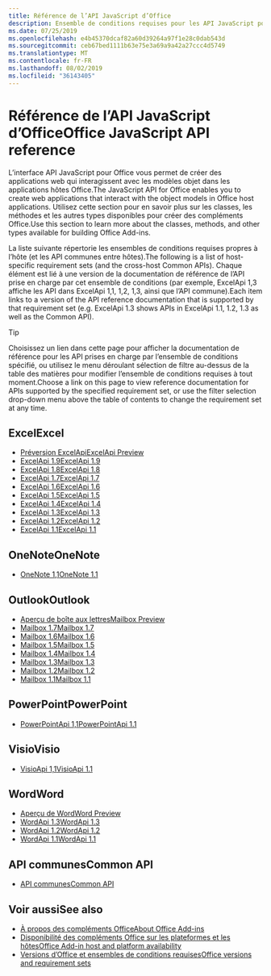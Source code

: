 ```yaml
---
title: Référence de l’API JavaScript d’Office
description: Ensemble de conditions requises pour les API JavaScript pour Office par hôte
ms.date: 07/25/2019
ms.openlocfilehash: e4b45370dcaf82a60d39264a97f1e28c0dab543d
ms.sourcegitcommit: ceb67bed1111b63e75e3a69a9a42a27ccc4d5749
ms.translationtype: MT
ms.contentlocale: fr-FR
ms.lasthandoff: 08/02/2019
ms.locfileid: "36143405"
---
```

# <a name="office-javascript-api-reference"></a><span data-ttu-id="dc260-103">Référence de l’API JavaScript d’Office</span><span class="sxs-lookup"><span data-stu-id="dc260-103">Office JavaScript API reference</span></span>

<span data-ttu-id="dc260-104">L’interface API JavaScript pour Office vous permet de créer des applications web qui interagissent avec les modèles objet dans les applications hôtes Office.</span><span class="sxs-lookup"><span data-stu-id="dc260-104">The JavaScript API for Office enables you to create web applications that interact with the object models in Office host applications.</span></span> <span data-ttu-id="dc260-105">Utilisez cette section pour en savoir plus sur les classes, les méthodes et les autres types disponibles pour créer des compléments Office.</span><span class="sxs-lookup"><span data-stu-id="dc260-105">Use this section to learn more about the classes, methods, and other types available for building Office Add-ins.</span></span>

<span data-ttu-id="dc260-106">La liste suivante répertorie les ensembles de conditions requises propres à l’hôte (et les API communes entre hôtes).</span><span class="sxs-lookup"><span data-stu-id="dc260-106">The following is a list of host-specific requirement sets (and the cross-host Common APIs).</span></span> <span data-ttu-id="dc260-107">Chaque élément est lié à une version de la documentation de référence de l’API prise en charge par cet ensemble de conditions (par exemple, ExcelApi 1,3 affiche les API dans ExcelApi 1,1, 1,2, 1,3, ainsi que l’API commune).</span><span class="sxs-lookup"><span data-stu-id="dc260-107">Each item links to a version of the API reference documentation that is supported by that requirement set (e.g. ExcelApi 1.3 shows APIs in ExcelApi 1.1, 1.2, 1.3 as well as the Common API).</span></span>

> [!TIP]
> <span data-ttu-id="dc260-108">Choisissez un lien dans cette page pour afficher la documentation de référence pour les API prises en charge par l’ensemble de conditions spécifié, ou utilisez le menu déroulant sélection de filtre au-dessus de la table des matières pour modifier l’ensemble de conditions requises à tout moment.</span><span class="sxs-lookup"><span data-stu-id="dc260-108">Choose a link on this page to view reference documentation for APIs supported by the specified requirement set, or use the filter selection drop-down menu above the table of contents to change the requirement set at any time.</span></span>

## <a name="excel"></a><span data-ttu-id="dc260-109">Excel</span><span class="sxs-lookup"><span data-stu-id="dc260-109">Excel</span></span>

- [<span data-ttu-id="dc260-110">Préversion ExcelApi</span><span class="sxs-lookup"><span data-stu-id="dc260-110">ExcelApi Preview</span></span>](/javascript/api/excel?view=excel-js-preview)
- [<span data-ttu-id="dc260-111">ExcelApi 1.9</span><span class="sxs-lookup"><span data-stu-id="dc260-111">ExcelApi 1.9</span></span>](/javascript/api/excel?view=excel-js-1.9)
- [<span data-ttu-id="dc260-112">ExcelApi 1.8</span><span class="sxs-lookup"><span data-stu-id="dc260-112">ExcelApi 1.8</span></span>](/javascript/api/excel?view=excel-js-1.8)
- [<span data-ttu-id="dc260-113">ExcelApi 1.7</span><span class="sxs-lookup"><span data-stu-id="dc260-113">ExcelApi 1.7</span></span>](/javascript/api/excel?view=excel-js-1.7)
- [<span data-ttu-id="dc260-114">ExcelApi 1.6</span><span class="sxs-lookup"><span data-stu-id="dc260-114">ExcelApi 1.6</span></span>](/javascript/api/excel?view=excel-js-1.6)
- [<span data-ttu-id="dc260-115">ExcelApi 1.5</span><span class="sxs-lookup"><span data-stu-id="dc260-115">ExcelApi 1.5</span></span>](/javascript/api/excel?view=excel-js-1.5)
- [<span data-ttu-id="dc260-116">ExcelApi 1.4</span><span class="sxs-lookup"><span data-stu-id="dc260-116">ExcelApi 1.4</span></span>](/javascript/api/excel?view=excel-js-1.4)
- [<span data-ttu-id="dc260-117">ExcelApi 1.3</span><span class="sxs-lookup"><span data-stu-id="dc260-117">ExcelApi 1.3</span></span>](/javascript/api/excel?view=excel-js-1.3)
- [<span data-ttu-id="dc260-118">ExcelApi 1.2</span><span class="sxs-lookup"><span data-stu-id="dc260-118">ExcelApi 1.2</span></span>](/javascript/api/excel?view=excel-js-1.2)
- [<span data-ttu-id="dc260-119">ExcelApi 1.1</span><span class="sxs-lookup"><span data-stu-id="dc260-119">ExcelApi 1.1</span></span>](/javascript/api/excel?view=excel-js-1.1)

## <a name="onenote"></a><span data-ttu-id="dc260-120">OneNote</span><span class="sxs-lookup"><span data-stu-id="dc260-120">OneNote</span></span>

- [<span data-ttu-id="dc260-121">OneNote 1,1</span><span class="sxs-lookup"><span data-stu-id="dc260-121">OneNote 1.1</span></span>](/javascript/api/onenote?view=onenote-js-1.1)

## <a name="outlook"></a><span data-ttu-id="dc260-122">Outlook</span><span class="sxs-lookup"><span data-stu-id="dc260-122">Outlook</span></span>

- [<span data-ttu-id="dc260-123">Aperçu de boîte aux lettres</span><span class="sxs-lookup"><span data-stu-id="dc260-123">Mailbox Preview</span></span>](/javascript/api/outlook?view=outlook-js-preview)
- [<span data-ttu-id="dc260-124">Mailbox 1.7</span><span class="sxs-lookup"><span data-stu-id="dc260-124">Mailbox 1.7</span></span>](/javascript/api/outlook?view=outlook-js-1.7)
- [<span data-ttu-id="dc260-125">Mailbox 1.6</span><span class="sxs-lookup"><span data-stu-id="dc260-125">Mailbox 1.6</span></span>](/javascript/api/outlook?view=outlook-js-1.6)
- [<span data-ttu-id="dc260-126">Mailbox 1.5</span><span class="sxs-lookup"><span data-stu-id="dc260-126">Mailbox 1.5</span></span>](/javascript/api/outlook?view=outlook-js-1.5)
- [<span data-ttu-id="dc260-127">Mailbox 1.4</span><span class="sxs-lookup"><span data-stu-id="dc260-127">Mailbox 1.4</span></span>](/javascript/api/outlook?view=outlook-js-1.4)
- [<span data-ttu-id="dc260-128">Mailbox 1.3</span><span class="sxs-lookup"><span data-stu-id="dc260-128">Mailbox 1.3</span></span>](/javascript/api/outlook?view=outlook-js-1.3)
- [<span data-ttu-id="dc260-129">Mailbox 1.2</span><span class="sxs-lookup"><span data-stu-id="dc260-129">Mailbox 1.2</span></span>](/javascript/api/outlook?view=outlook-js-1.2)
- [<span data-ttu-id="dc260-130">Mailbox 1.1</span><span class="sxs-lookup"><span data-stu-id="dc260-130">Mailbox 1.1</span></span>](/javascript/api/outlook?view=outlook-js-1.1)

## <a name="powerpoint"></a><span data-ttu-id="dc260-131">PowerPoint</span><span class="sxs-lookup"><span data-stu-id="dc260-131">PowerPoint</span></span>

- [<span data-ttu-id="dc260-132">PowerPointApi 1,1</span><span class="sxs-lookup"><span data-stu-id="dc260-132">PowerPointApi 1.1</span></span>](/javascript/api/powerpoint?view=powerpoint-js-1.1)

## <a name="visio"></a><span data-ttu-id="dc260-133">Visio</span><span class="sxs-lookup"><span data-stu-id="dc260-133">Visio</span></span>

- [<span data-ttu-id="dc260-134">VisioApi 1,1</span><span class="sxs-lookup"><span data-stu-id="dc260-134">VisioApi 1.1</span></span>](/javascript/api/visio?view=visio-js-1.1)

## <a name="word"></a><span data-ttu-id="dc260-135">Word</span><span class="sxs-lookup"><span data-stu-id="dc260-135">Word</span></span>

- [<span data-ttu-id="dc260-136">Aperçu de Word</span><span class="sxs-lookup"><span data-stu-id="dc260-136">Word Preview</span></span>](/javascript/api/word?view=word-js-preview)
- [<span data-ttu-id="dc260-137">WordApi 1.3</span><span class="sxs-lookup"><span data-stu-id="dc260-137">WordApi 1.3</span></span>](/javascript/api/word?view=word-js-1.3)
- [<span data-ttu-id="dc260-138">WordApi 1.2</span><span class="sxs-lookup"><span data-stu-id="dc260-138">WordApi 1.2</span></span>](/javascript/api/word?view=word-js-1.2)
- [<span data-ttu-id="dc260-139">WordApi 1.1</span><span class="sxs-lookup"><span data-stu-id="dc260-139">WordApi 1.1</span></span>](/javascript/api/word?view=word-js-1.1)

## <a name="common-api"></a><span data-ttu-id="dc260-140">API communes</span><span class="sxs-lookup"><span data-stu-id="dc260-140">Common API</span></span>

- [<span data-ttu-id="dc260-141">API communes</span><span class="sxs-lookup"><span data-stu-id="dc260-141">Common API</span></span>](/javascript/api/office?view=common-js)

## <a name="see-also"></a><span data-ttu-id="dc260-142">Voir aussi</span><span class="sxs-lookup"><span data-stu-id="dc260-142">See also</span></span>

- [<span data-ttu-id="dc260-143">À propos des compléments Office</span><span class="sxs-lookup"><span data-stu-id="dc260-143">About Office Add-ins</span></span>](/office/dev/add-ins/overview)
- [<span data-ttu-id="dc260-144">Disponibilité des compléments Office sur les plateformes et les hôtes</span><span class="sxs-lookup"><span data-stu-id="dc260-144">Office Add-in host and platform availability</span></span>](/office/dev/add-ins/overview/office-add-in-availability)
- [<span data-ttu-id="dc260-145">Versions d’Office et ensembles de conditions requises</span><span class="sxs-lookup"><span data-stu-id="dc260-145">Office versions and requirement sets</span></span>](/office/dev/add-ins/develop/office-versions-and-requirement-sets)
